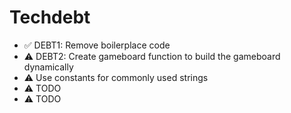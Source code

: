 # Techdebt

- ✅ DEBT1: Remove boilerplace code
- ⚠ DEBT2: Create gameboard function to build the gameboard dynamically
- ⚠ Use constants for commonly used strings
- ⚠ TODO
- ⚠ TODO
